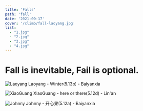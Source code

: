 ```yaml
---
title: 'Falls'
path: 'fall'
date: '2021-09-17'
cover: '/climb/fall-laoyang.jpg'
list: 
  - "1.jpg"
  - "2.jpg"
  - "3.jpg"
  - "4.jpg"
---
```


# Fall is inevitable, Fail is optional.

![Laoyang](/climb/fall/fall-laoyang.jpg)
Laoyang - Winter(5.13b) - Baiyanxia

![XiaoGuang](/climb/fall/xg-0.GIF)
XiaoGuang - here or there(5.12d) - Lin'an

![Johnny](/climb/fall/jb-0.GIF)
Johnny - 开心果(5.12a) - Baiyanxia